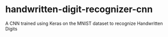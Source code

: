 # handwritten-digit-recognizer-cnn
A CNN trained using Keras on the MNIST dataset to recognize Handwritten Digits
